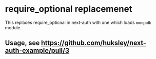 # require_optional replacemenet

This replaces require_optional in next-auth with one which loads `mongodb` module.

## Usage, see https://github.com/huksley/next-auth-example/pull/3
